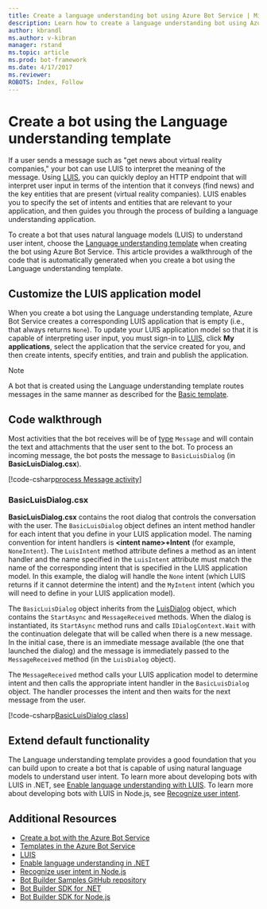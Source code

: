```yaml
---
title: Create a language understanding bot using Azure Bot Service | Microsoft Docs
description: Learn how to create a language understanding bot using Azure Bot Service.
author: kbrandl
ms.author: v-kibran
manager: rstand
ms.topic: article
ms.prod: bot-framework
ms.date: 4/17/2017
ms.reviewer: 
ROBOTS: Index, Follow
---
```


# Create a bot using the Language understanding template

If a user sends a message such as "get news about virtual reality companies," your bot can use LUIS to interpret the meaning of the message. Using <a href="https://www.luis.ai" target="_blank">LUIS</a>, you can quickly deploy an HTTP endpoint that will interpret user input in terms of the intention that it conveys (find news) and the key entities that are present (virtual reality companies). LUIS enables you to specify the set of intents and entities that are relevant to your application, and then guides you through the process of building a language understanding application.

To create a bot that uses natural language models (LUIS) to understand user intent, choose the [Language understanding template](~/azure/azure-bot-service-templates.md) when creating the bot using Azure Bot Service. This article provides a walkthrough of the code that is automatically generated when you create a bot using the Language understanding template.

## Customize the LUIS application model

When you create a bot using the Language understanding template, Azure Bot Service creates a corresponding LUIS application that is empty (i.e., that always returns `None`). To update your LUIS application model so that it is capable of interpreting user input, you must sign-in to <a href="https://www.luis.ai" target="_blank">LUIS</a>, click **My applications**, select the application that the service created for you, and then create intents, specify entities, and train and publish the application.

> [!NOTE]
> A bot that is created using the Language understanding template routes messages in the same manner as described for the 
> [Basic template](~/azure/azure-bot-service-template-basic.md).

## Code walkthrough

Most activities that the bot receives will be of [type](~/dotnet/activities.md) `Message` and will contain the text and attachments that the user sent to the bot. To process an incoming message, the bot posts the message to `BasicLuisDialog` (in **BasicLuisDialog.csx**). 

[!code-csharp[process Message activity](~/includes/code/azure-bot-service-template-language-understanding.cs#processMessage)]

### BasicLuisDialog.csx

**BasicLuisDialog.csx** contains the root dialog that controls the conversation with the user. The `BasicLuisDialog` object defines an intent method handler for each intent that you define in your LUIS application model. The naming convention for intent handlers is **\<intent name\>+Intent** (for example, `NoneIntent`). The `LuisIntent` method attribute defines a method as an intent handler and the name specified in the `LuisIntent` attribute must match the name of the corresponding intent that is specified in the LUIS application model. In this example, the dialog will handle the `None` intent (which LUIS returns if it cannot determine the intent) and the `MyIntent` intent (which you will need to define in your LUIS application model). 

The `BasicLuisDialog` object inherits from the [LuisDialog][LuisDialog] object, which contains the `StartAsync` and `MessageReceived` methods. When the dialog is instantiated, its `StartAsync` method runs and calls `IDialogContext.Wait` with the continuation delegate that will be called when there is a new message. In the initial case, there is an immediate message available (the one that launched the dialog) and the message is immediately passed to the `MessageReceived` method (in the `LuisDialog` object).

The `MessageReceived` method calls your LUIS application model to determine intent and then calls the appropriate intent handler in the `BasicLuisDialog` object. The handler processes the intent and then waits for the next message from the user.

[!code-csharp[BasicLuisDialog class](~/includes/code/azure-bot-service-template-language-understanding.cs#BasicLuisDialog)]

## Extend default functionality

The Language understanding template provides a good foundation that you can build upon to create a bot that is capable of using natural language models to understand user intent. To learn more about developing bots with LUIS in .NET, see [Enable language understanding with LUIS](~/dotnet/luis-dialogs.md). To learn more about developing bots with LUIS in Node.js, see [Recognize user intent](~/nodejs/recognize-intent.md).

## Additional Resources

- [Create a bot with the Azure Bot Service](~/azure/azure-bot-service-quickstart.md)
- [Templates in the Azure Bot Service](~/azure/azure-bot-service-templates.md)
- <a href="https://www.luis.ai" target="_blank">LUIS</a>
- [Enable language understanding in .NET](~/dotnet/luis-dialogs.md)
- [Recognize user intent in Node.js](~/nodejs/recognize-intent.md)
- <a href="https://github.com/Microsoft/BotBuilder-Samples" target="_blank">Bot Builder Samples GitHub repository</a>
- [Bot Builder SDK for .NET](~/dotnet/index.md)
- [Bot Builder SDK for Node.js](~/nodejs/index.md)

[LuisDialog]: https://docs.botframework.com//en-us/csharp/builder/sdkreference/d8/df9/class_microsoft_1_1_bot_1_1_builder_1_1_dialogs_1_1_luis_dialog.html

